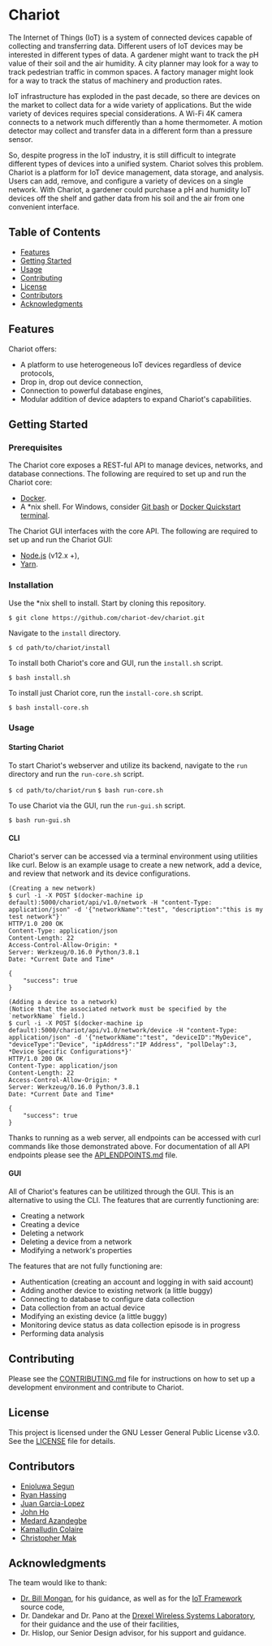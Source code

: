 # Chariot
The Internet of Things (IoT) is a system of connected devices capable of collecting and transferring data. Different users of IoT devices may be interested in different types of data. A gardener might want to track the pH value of their soil and the air humidity. A city planner may look for a way to track pedestrian traffic in common spaces. A factory manager might look for a way to track the status of machinery and production rates.

IoT infrastructure has exploded in the past decade, so there are devices on the market to collect data for a wide variety of applications. But the wide variety of devices requires special considerations. A Wi-Fi 4K camera connects to a network much differently than a home thermometer. A motion detector may collect and transfer data in a different form than a pressure sensor.

So, despite progress in the IoT industry, it is still difficult to integrate different types of devices into a unified system. Chariot solves this problem. Chariot is a platform for IoT device management, data storage, and analysis. Users can add, remove, and configure a variety of devices on a single network. With Chariot, a gardener could purchase a pH and humidity IoT devices off the shelf and gather data from his soil and the air from one convenient interface.

## Table of Contents
- [Features](#Features)
- [Getting Started](#Getting-Started)
- [Usage](#Usage)
- [Contributing](#Contributing)
- [License](#License)
- [Contributors](#Contributors)
- [Acknowledgments](#Acknowledgments)

## Features

Chariot offers:
- A platform to use heterogeneous IoT devices regardless of device protocols,
- Drop in, drop out device connection,
- Connection to powerful database engines,
- Modular addition of device adapters to expand Chariot's capabilities.

## Getting Started

### Prerequisites

The Chariot core exposes a REST-ful API to manage devices, networks, and database connections. The following are required to set up and run the Chariot core:

- [Docker](https://docs.docker.com/).
- A \*nix shell. For Windows, consider [Git bash](https://gitforwindows.org/) or [Docker Quickstart terminal](https://docs.docker.com/toolbox/toolbox_install_windows/).

The Chariot GUI interfaces with the core API. The following are required to set up and run the Chariot GUI:

- [Node.js](https://github.com/nodejs/node) (v12.x +),
- [Yarn](https://yarnpkg.com/).

### Installation

Use the \*nix shell to install. Start by cloning this repository.

`$ git clone https://github.com/chariot-dev/chariot.git`

Navigate to the `install` directory.

`$ cd path/to/chariot/install`

To install both Chariot's core and GUI, run the `install.sh` script.

`$ bash install.sh`

To install just Chariot core, run the `install-core.sh` script.

`$ bash install-core.sh`

### Usage

#### Starting Chariot

To start Chariot's webserver and utilize its backend, navigate to the `run` directory and run the `run-core.sh` script.

`$ cd path/to/chariot/run`
`$ bash run-core.sh`

To use Chariot via the GUI, run the `run-gui.sh` script.

`$ bash run-gui.sh`

#### CLI
Chariot's server can be accessed via a terminal environment using utilities like curl.
Below is an example usage to create a new network, add a device, and review that network and its device configurations.

```
(Creating a new network)
$ curl -i -X POST $(docker-machine ip default):5000/chariot/api/v1.0/network -H "content-Type: application/json" -d '{"networkName":"test", "description":"this is my test network"}'
HTTP/1.0 200 OK
Content-Type: application/json
Content-Length: 22
Access-Control-Allow-Origin: *
Server: Werkzeug/0.16.0 Python/3.8.1
Date: *Current Date and Time*

{
    "success": true
}

(Adding a device to a network)
(Notice that the associated network must be specified by the `networkName` field.)
$ curl -i -X POST $(docker-machine ip default):5000/chariot/api/v1.0/network/device -H "content-Type: application/json" -d '{"networkName":"test", "deviceID":"MyDevice", "deviceType":"Device", "ipAddress":"IP Address", "pollDelay":3, *Device Specific Configurations*}'
HTTP/1.0 200 OK
Content-Type: application/json
Content-Length: 22
Access-Control-Allow-Origin: *
Server: Werkzeug/0.16.0 Python/3.8.1
Date: *Current Date and Time*

{
    "success": true
}
```
Thanks to running as a web server, all endpoints can be accessed with curl commands like those demonstrated above.
For documentation of all API endpoints please see the [API_ENDPOINTS.md](API_ENDPOINTS.md) file.

#### GUI
All of Chariot's features can be utilitized through the GUI. This is an alternative to using the CLI.
The features that are currently functioning are:
* Creating a network
* Creating a device
* Deleting a network
* Deleting a device from a network
* Modifying a network's properties

The features that are not fully functioning are:
* Authentication (creating an account and logging in with said account)
* Adding another device to existing network (a little buggy)
* Connecting to database to configure data collection
* Data collection from an actual device
* Modifying an existing device (a little buggy)
* Monitoring device status as data collection episode is in progress
* Performing data analysis

## Contributing

Please see the [CONTRIBUTING.md](CONTRIBUTING.md) file for instructions on how to set up a development environment and contribute to Chariot.

## License

This project is licensed under the GNU Lesser General Public License v3.0. See the [LICENSE](LICENSE) file for details.

## Contributors
* [Enioluwa Segun](https://github.com/enioluwa23)
* [Ryan Hassing](https://github.com/ryanhassing)
* [Juan Garcia-Lopez](https://github.com/Juan-Garcia96)
* [John Ho](https://github.com/jh3377)
* [Medard Azandegbe](https://github.com/maa433)
* [Kamalludin Colaire](https://github.com/kac486)
* [Christopher Mak](https://github.com/auronsento)

## Acknowledgments
The team would like to thank:

* [Dr. Bill Mongan](http://www.billmongan.com/), for his guidance, as well as for the [IoT Framework](http://www.billmongan.com/portfolio/iotframework/) source code,
* Dr. Dandekar and Dr. Pano at the [Drexel Wireless Systems Laboratory](https://research.coe.drexel.edu/ece/dwsl/), for their guidance and the use of their facilities,
* Dr. Hislop, our Senior Design advisor, for his support and guidance.

